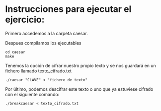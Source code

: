 # Instrucciones para ejecutar el ejercicio:
Primero accedemos a la carpeta caesar.

Despues compilamos los ejecutables
~~~
cd caesar
make
~~~
Tenemos la opción de cifrar nuestro propio texto y se nos guardará en un fichero llamado texto_cifrado.txt
~~~
./caesar "CLAVE" < "fichero de texto"
~~~
Por último, podemos descifrar este texto o uno que ya estuviese cifrado con el siguiente comando:
~~~
./breakcaesar < texto_cifrado.txt
~~~
